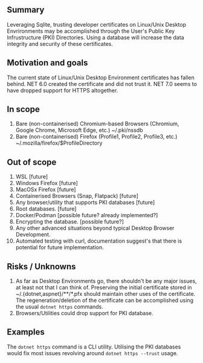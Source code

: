 <!--
This template is useful to build consensus about whether work should be done, and if so, the high-level shape of how it should be approached. Use this before fixating on a particular implementation.
-->

## Summary

Leveraging Sqlite, trusting developer certificates on Linux/Unix Desktop Envrironments may be accomplished through the User's Public Key Infrustructure (PKI) Directories. Using a database will increase the data integrity and security of these certificates.

## Motivation and goals

The current state of Linux/Unix Desktop Environment certificates has fallen behind. NET 6.0 created the certificate and did not trust it. NET 7.0 seems to have dropped support for HTTPS altogether.

## In scope

1. Bare (non-containerised) Chromium-based Browsers (Chromium, Google Chrome, Microsoft Edge, etc.) ~/.pki/nssdb
2. Bare (non-containerised) Firefox (Profile1, Profile2, Profile3, etc.) ~/.mozilla/firefox/$ProfileDirectory

## Out of scope

1. WSL [future]
1. Windows Firefox [future]
1. MacOSx Firefox [future]
1. Containerised Browsers (Snap, Flatpack) [future]
1. Any browser/utility that supports PKI databases [future]
1. Root databases. [future]
1. Docker/Podman [possible future? already implemented?]
1. Encrypting the database. [possible future?]
1. Any other advanced situations beyond typical Desktop Browser Development.
1. Automated testing with curl, documentation suggest's that there is potential for future implementation.

## Risks / Unknowns

1. As far as Desktop Environments go, there shouldn't be any major issues, at least not that I can think of. Preserving the initial certificate stored in ~/.{dotnet,aspnet}/**/*.pfx should maintain other uses of the certificate. The regeneration/deletion of the certificate can be accomplished using the usual `dotnet https` commands.
2. Browsers/Utilities could drop support for PKI database. 

## Examples

The `dotnet https` command is a CLI utility. Utilising the PKI databases would fix most issues revolving around `dotnet https --trust` usage.

<!--
# Detailed design

It's often best not to fill this out until you get basic consensus about the above. When you do, consider adding an implementation proposal with the following headings:

Detailed design
Drawbacks
Considered alternatives
Open questions
References

If there's one clear design you have consensus on, you could do that directly in a PR.
-->
